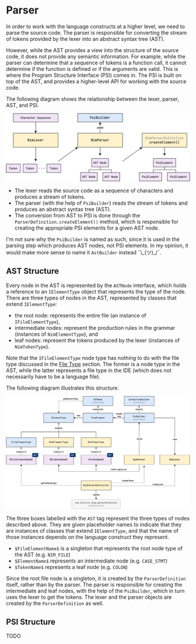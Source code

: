 # Parser

In order to work with the language constructs at a higher level, we need to parse the
source code. The parser is responsible for converting the stream of tokens provided by the
lexer into an abstract syntax tree (AST).

However, while the AST provides a view into the structure of the source code, it does not
provide any semantic information. For example, while the parser can determine that a
sequence of tokens is a function call, it cannot determine if the function is defined or
if the arguments are valid. This is where the Program Structure Interface
(PSI) comes in. The PSI is built on top of the AST, and provides a higher-level API for
working with the source code.

The following diagram shows the relationship between the lexer, parser, AST, and PSI.

![Parsing](images/parsing.png)

- The lexer reads the source code as a sequence of characters and produces a stream of
  tokens.
- The parser (with the help of `PsiBuilder`) reads the stream of tokens and produces an 
  abstract syntax tree (AST).
- The conversion from AST to PSI is done through the `ParserDefinition.createElement()`
  method, which is responsible for creating the appropriate PSI elements for a given AST
  node.

I'm not sure why the `PsiBuilder` is named as such, since it is used in the parsing 
step which produces AST nodes, not PSI elements. In my opinion, it would make more 
sense to name it `AstBuilder` instead ¯\\\_(ツ)_/¯.

## AST Structure

Every node in the AST is represented by the `ASTNode` interface, which holds a reference
to an `IElementType` object that represents the type of the node. There are three 
types of nodes in the AST, represented by classes that extend `IElementType`:
- the root node: represents the entire file (an instance of `IFileElementType`),
- intermediate nodes: represent the production rules in the grammar (instances of 
  `NimElementType`), and
- leaf nodes: represent the tokens produced by the lexer (instances of `NimTokenType`).

Note that the `IFileElementType` node type has nothing to do with the file type discussed
in the [File Type](03-filetype.md) section. The former is a node type in the AST, while
the latter represents a file type in the IDE (which does not necessarily have to be a 
language file).

The following diagram illustrates this structure.

![AST Structure](images/ast-structure.png)

The three boxes labelled with the `AST` tag represent the three types of nodes 
described above. They are given placeholder names to indicate that they are instances 
of classes that extend `IElementType`, and that the name of those instances depends on 
the language construct they represent.
- `$FileElementName$` is a singleton that represents the root node type of the AST (e.g. 
  `NIM_FILE`)
- `$ElementName$` represents an intermediate node (e.g. `CASE_STMT`)
- `$TokenName$` represents a leaf node (e.g. `COLON`)

Since the root file node is a singleton, it is created by the `ParserDefinition` itself,
rather than by the parser. The parser is responsible for creating the intermediate and
leaf nodes, with the help of the `PsiBuilder`, which in turn uses the lexer to get the
tokens. The lexer and the parser objects are created by the `ParserDefinition` as well.

## PSI Structure

TODO
